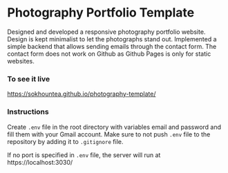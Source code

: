 # Photography Portfolio Template
Designed and developed a responsive photography portfolio website. Design is kept minimalist to let the photographs stand out. Implemented a simple backend that allows sending emails through the contact form. The contact form does not work on Github as Github Pages is only for static websites.

### To see it live
https://sokhountea.github.io/photography-template/

### Instructions
Create `.env` file in the root directory with variables email and password and fill them with your
Gmail account. Make sure to not push `.env` file to the repository by adding it to `.gitignore` file.

If no port is specified in `.env` file, the server will run at https://localhost:3030/
